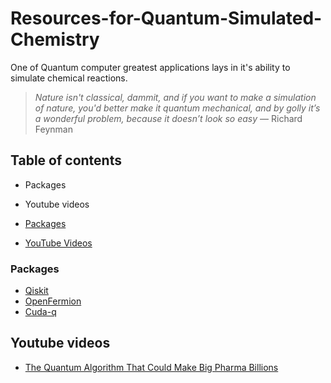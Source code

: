 # Resources-for-Quantum-Simulated-Chemistry
One of Quantum computer greatest applications lays in it's ability to simulate chemical reactions.

> *Nature isn't classical, dammit, and if you want to make a simulation of nature, you'd better make it quantum mechanical, and by golly it’s a 
wonderful problem, because it doesn’t look so easy* — Richard Feynman

## Table of contents
- Packages
- Youtube videos

- [Packages](#packages)
- [YouTube Videos](#youtube-videos)


### Packages
- [Qiskit](https://github.com/Qiskit/qiskit)
- [OpenFermion](https://github.com/quantumlib/OpenFermion)
- [Cuda-q](https://github.com/NVIDIA/cuda-q-academic)


## Youtube videos
- [The Quantum Algorithm That Could Make Big Pharma Billions](https://www.youtube.com/watch?v=Fvwyd0536Gc&t=317s)
